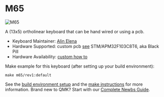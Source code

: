 # M65

![M65](https://i.imgur.com/L6P9n0S.png)

A  (13x5) ortholinear keyboard that can be hand wired or using a pcb.

* Keyboard Maintainer: [Alin Elena](https://gitlab.com/drFaustroll)
* Hardware Supported: custom pcb [see](https://gitlab.com/drFaustroll/m65) STM/APM32F103C8T6, aka Black Pill
* Hardware Availability: [custom how to](https://alin.elena.space/blog/keeblego/)

Make example for this keyboard (after setting up your build environment):

    make m65/rev1:default

See the [build environment setup](https://docs.qmk.fm/#/getting_started_build_tools) and the [make instructions](https://docs.qmk.fm/#/getting_started_make_guide) for more information. Brand new to QMK? Start with our [Complete Newbs Guide](https://docs.qmk.fm/#/newbs).

